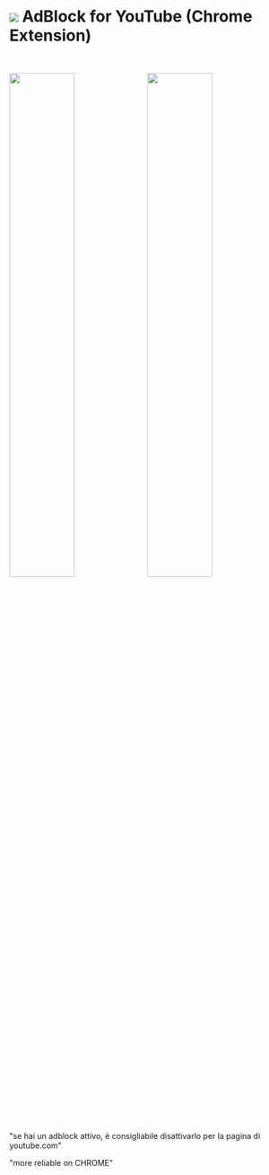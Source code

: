 # <img src="https://github.com/JoSimon05/YT-AdBlock/blob/Latest/.web_store/icon32-github.png"/> AdBlock for YouTube (Chrome Extension)

<br>

<img src="https://github.com/JoSimon05/YT-AdBlock/blob/Latest/.web_store/adblock-off.png" width="48%"/> <img src="https://github.com/JoSimon05/YT-AdBlock/blob/Latest/.web_store/adblock-on.png" width="48%"/>

"se hai un adblock attivo, è consigliabile disattivarlo per la pagina di youtube.com"

"more reliable on CHROME"
